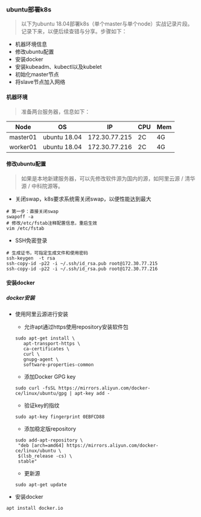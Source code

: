 ### ubuntu部署k8s
> 以下为ubuntu 18.04部署k8s（单个master与单个node）实战记录片段。记录下来，以便后续查错与分享。步骤如下：

  * 机器环境信息
  * 修改ubuntu配置
  * 安装docker
  * 安装kubeadm、kubectl以及kubelet
  * 初始化master节点
  * 将slave节点加入网络

#### 机器环境
> 准备两台服务器，信息如下：

| Node | OS | IP | CPU | Mem |
| --- | --- | --- | --- | --- |
| master01 | ubuntu 18.04 | 172.30.77.215 | 2C | 4G |
| worker01 | ubuntu 18.04 | 172.30.77.216 | 2C | 4G |

#### 修改ubuntu配置
> 如果是本地新建服务器，可以先修改软件源为国内的源，如阿里云源 / 清华源 / 中科院源等。
* 关闭swap，k8s要求系统需关闭swap，以便性能达到最大
```
# 第一步：直接关闭swap
swapoff -a
# 修改/etc/fstab注释配置信息，重启生效
vim /etc/fstab
```
* SSH免密登录
```
# 生成证书，可指定生成文件和使用密码
ssh-keygen  -t rsa
ssh-copy-id -p22 -i ~/.ssh/id_rsa.pub root@172.30.77.215
ssh-copy-id -p22 -i ~/.ssh/id_rsa.pub root@172.30.77.216
```

#### 安装docker
##### docker安装

* 使用阿里云源进行安装
  * 允许apt通过https使用repository安装软件包
  ```
  sudo apt-get install \
     apt-transport-https \
     ca-certificates \
     curl \
     gnupg-agent \
     software-properties-common
  ```
  * 添加Docker GPG key
  ```
  sudo curl -fsSL https://mirrors.aliyun.com/docker-ce/linux/ubuntu/gpg | apt-key add -
  ```
  * 验证key的指纹
  ```
  sudo apt-key fingerprint 0EBFCD88
  ```
  * 添加稳定版repository
  ```
  sudo add-apt-repository \
   "deb [arch=amd64] https://mirrors.aliyun.com/docker-ce/linux/ubuntu \
   $(lsb_release -cs) \
   stable"
  ```
  * 更新源
  ```
  sudo apt-get update
  ```
  
* 安装docker
```
apt install docker.io
```
